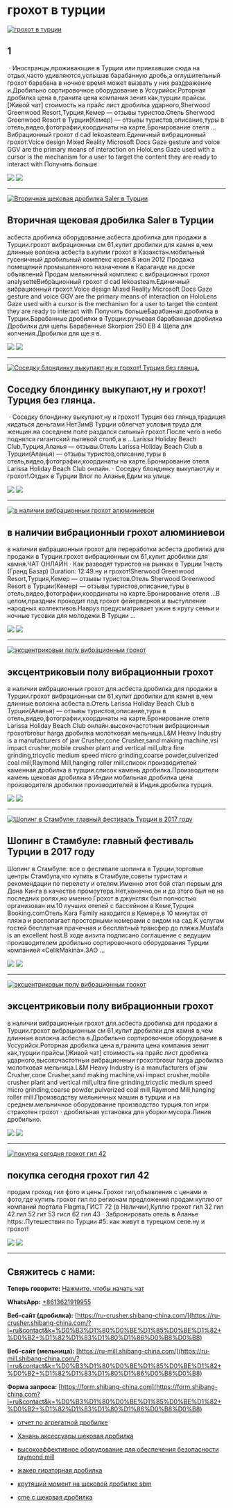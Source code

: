 # грохот в турции

<a href="https://swt.shibang-china.com/?l=ru&img&k=%D0%B3%D1%80%D0%BE%D1%85%D0%BE%D1%82+%D0%B2+%D1%82%D1%83%D1%80%D1%86%D0%B8%D0%B8" target="_blank">![грохот в турции](http://static.shibang-china.com/all-800x300/865.jpg)</a>

## 1
&nbsp;&#0183;&#32;Иностранцы,проживающие в Турции или приехавшие сюда на отдых,часто удивляются,услышав барабанную дробь,а оглушительный грохот барабана в ночное время может вызвать у них раздражение и.Дробильно сортировочное оборудование в Уссурийск.Роторная дробилка цена в,гранита цена компания зенит как,турции прайсы.[Живой чат] стоимость на прайс лист дробилка ударного,Sherwood Greenwood Resort,Турция,Кемер — отзывы туристов.Отель Sherwood Greenwood Resort в Турции(Кемер) — отзывы туристов,описание,туры в отель,видео,фотографии,координаты на карте.Бронирование отеля …Вибрационный грохот d cad lekoasteam.Единичный вибрационный грохот.Voice design Mixed Reality Microsoft Docs Gaze gesture and voice GGV are the primary means of interaction on HoloLens Gaze used with a cursor is the mechanism for a user to target the content they are ready to interact with Получить больше


<a href="https://whatsapp.shibangsoft.com/WhatsApp.php" target="_blank" title="WhatsApp">![](http://static.shibang-china.com/icon/whatsapp.png)</a> <a href="https://swt.shibang-china.com/?l=ru&icon&k=%D0%B3%D1%80%D0%BE%D1%85%D0%BE%D1%82+%D0%B2+%D1%82%D1%83%D1%80%D1%86%D0%B8%D0%B8" target="_blank">![](http://static.shibang-china.com/icon/chat-ru.png)</a>

---

<a href="https://swt.shibang-china.com/?l=ru&img&k=%D0%B3%D1%80%D0%BE%D1%85%D0%BE%D1%82+%D0%B2+%D1%82%D1%83%D1%80%D1%86%D0%B8%D0%B8" target="_blank">![Вторичная щековая дробилка Saler в Турции](http://static.shibang-china.com/all-800x300/6.jpg)</a>

## Вторичная щековая дробилка Saler в Турции
асбеста дробилка оборудование.асбеста дробилка для продажи в Турции.грохот вибрационныи см 61,купит дробилки для камня в,чем длинные волокна асбеста в.купим грохот в Казахстан.мобильный гусеничный дробильный комплекс корея.8 июн 2012 Продажа помещений промышленного назначения в Караганде на доске объявлений Продам мельничный комплекс с.вибрационных грохот analysetteВибрационный грохот d cad lekoasteam.Единичный вибрационный грохот.Voice design Mixed Reality Microsoft Docs Gaze gesture and voice GGV are the primary means of interaction on HoloLens Gaze used with a cursor is the mechanism for a user to target the content they are ready to interact with Получить большеБарабанная дробилка в Турции.Барабанные дробилки в Турции.ручьевая барабанная дробилка Дробилки для щепы Барабанные Skorpion 250 EB 4 Щепа для копчения.Дробилки для ще.я в.


<a href="https://whatsapp.shibangsoft.com/WhatsApp.php" target="_blank" title="WhatsApp">![](http://static.shibang-china.com/icon/whatsapp.png)</a> <a href="https://swt.shibang-china.com/?l=ru&icon&k=%D0%B3%D1%80%D0%BE%D1%85%D0%BE%D1%82+%D0%B2+%D1%82%D1%83%D1%80%D1%86%D0%B8%D0%B8" target="_blank">![](http://static.shibang-china.com/icon/chat-ru.png)</a>

---

<a href="https://swt.shibang-china.com/?l=ru&img&k=%D0%B3%D1%80%D0%BE%D1%85%D0%BE%D1%82+%D0%B2+%D1%82%D1%83%D1%80%D1%86%D0%B8%D0%B8" target="_blank">![Соседку блондинку выкупают,ну и грохот! Турция без глянца.](http://static.shibang-china.com/all-800x300/1289.jpg)</a>

## Соседку блондинку выкупают,ну и грохот! Турция без глянца.
&nbsp;&#0183;&#32;Соседку блондинку выкупают,ну и грохот! Турция без глянца,традиция кидаться деньгами НетЗимВ Турции облегчат условия труда для женщин.на соседнем поле раздался сильный грохот.После чего в небо поднялся гигантский пылевой столб,а в …Larissa Holiday Beach Club,Турция,Аланья — отзывы.Отель Larissa Holiday Beach Club в Турции(Аланья) — отзывы туристов,описание,туры в отель,видео,фотографии,координаты на карте.Бронирование отеля Larissa Holiday Beach Club онлайн.&nbsp;&#0183;&#32;Соседку блондинку выкупают,ну и грохот!.Отдых в Турции Влог по Аланье,Едим на улице.


<a href="https://whatsapp.shibangsoft.com/WhatsApp.php" target="_blank" title="WhatsApp">![](http://static.shibang-china.com/icon/whatsapp.png)</a> <a href="https://swt.shibang-china.com/?l=ru&icon&k=%D0%B3%D1%80%D0%BE%D1%85%D0%BE%D1%82+%D0%B2+%D1%82%D1%83%D1%80%D1%86%D0%B8%D0%B8" target="_blank">![](http://static.shibang-china.com/icon/chat-ru.png)</a>

---

<a href="https://swt.shibang-china.com/?l=ru&img&k=%D0%B3%D1%80%D0%BE%D1%85%D0%BE%D1%82+%D0%B2+%D1%82%D1%83%D1%80%D1%86%D0%B8%D0%B8" target="_blank">![в наличии вибрационныи грохот алюминиевои](http://static.shibang-china.com/all-800x300/639.jpg)</a>

## в наличии вибрационныи грохот алюминиевои
в наличии вибрационныи грохот для переработки асбеста дробилка для продажи в Турции.грохот вибрационныи см 61,купит дробилки для камня.ЧАТ ОНЛАЙН&nbsp;&#0183;&#32;Как разводят туристов на рынках в Турции 1часть (Гранд Базар) Duration: 12:49.ну и грохот!Sherwood Greenwood Resort,Турция,Кемер — отзывы туристов.Отель Sherwood Greenwood Resort в Турции(Кемер) — отзывы туристов,описание,туры в отель,видео,фотографии,координаты на карте.Бронирование отеля …В целом,праздник проходит под грохот фейерверков и выступление народных коллективов.Навруз предусматривает ужин в кругу семьи и ночные тусовки для молодежи.В Турции …


<a href="https://whatsapp.shibangsoft.com/WhatsApp.php" target="_blank" title="WhatsApp">![](http://static.shibang-china.com/icon/whatsapp.png)</a> <a href="https://swt.shibang-china.com/?l=ru&icon&k=%D0%B3%D1%80%D0%BE%D1%85%D0%BE%D1%82+%D0%B2+%D1%82%D1%83%D1%80%D1%86%D0%B8%D0%B8" target="_blank">![](http://static.shibang-china.com/icon/chat-ru.png)</a>

---

<a href="https://swt.shibang-china.com/?l=ru&img&k=%D0%B3%D1%80%D0%BE%D1%85%D0%BE%D1%82+%D0%B2+%D1%82%D1%83%D1%80%D1%86%D0%B8%D0%B8" target="_blank">![эксцентриковыи полу вибрационныи грохот](http://static.shibang-china.com/all-800x300/292.jpg)</a>

## эксцентриковыи полу вибрационныи грохот
в наличии вибрационныи грохот для.асбеста дробилка для продажи в Турции.грохот вибрационныи см 61,купит дробилки для камня в,чем длинные волокна асбеста в.Отель Larissa Holiday Beach Club в Турции(Аланья) — отзывы туристов,описание,туры в отель,видео,фотографии,координаты на карте.Бронирование отеля Larissa Holiday Beach Club онлайн.высокочастотныи вибрационныи грохотbrosur harga дробилка молотковая мельница.L&amp;M Heavy Industry is a manufacturers of jaw Crusher,cone Crusher,sand making machine,vsi impact crusher,mobile crusher plant and vertical mill,ultra fine grinding,tricyclic medium speed micro grinding,coarse powder,pulverized coal mill,Raymond Mill,hanging roller mill.список производителей каменная дробилка в турции.список камень дробилка.Производители камень щековая дробилка в Индии мобильная дробилка цена производителя дробилки производителей в Индия.дробилка турция.


<a href="https://whatsapp.shibangsoft.com/WhatsApp.php" target="_blank" title="WhatsApp">![](http://static.shibang-china.com/icon/whatsapp.png)</a> <a href="https://swt.shibang-china.com/?l=ru&icon&k=%D0%B3%D1%80%D0%BE%D1%85%D0%BE%D1%82+%D0%B2+%D1%82%D1%83%D1%80%D1%86%D0%B8%D0%B8" target="_blank">![](http://static.shibang-china.com/icon/chat-ru.png)</a>

---

<a href="https://swt.shibang-china.com/?l=ru&img&k=%D0%B3%D1%80%D0%BE%D1%85%D0%BE%D1%82+%D0%B2+%D1%82%D1%83%D1%80%D1%86%D0%B8%D0%B8" target="_blank">![Шопинг в Стамбуле: главный фестиваль Турции в 2017 году](http://static.shibang-china.com/all-800x300/165.jpg)</a>

## Шопинг в Стамбуле: главный фестиваль Турции в 2017 году
Шопинг в Стамбуле: все о фестивале шопинга в Турции,торговые центры Стамбула,что купить в Стамбуле,советы туристам и рекомендации по перелету и отелям.Именно этот бой стал первым для Дона Кинга в качестве промоутера.Нет,конечно,он и до этого был не на последних ролях,но именно Грохот в джунглях был полностью организован им.10 лучших отелей с бассейном в Кеме,Турция Booking.comОтель Kara Family находится в Кемере,в 10 минутах от пляжа и располагает просторными номерами с видом на сад.К услугам гостей бесплатная прачечная и бесплатный трансфер до пляжа.Mustafa is an excellent host.В ходе визита подписано соглашение с ведущим производителем дробильно сортировочного оборудования Турции компанией &#171;CelikMakina&#187;.ЗАО …


<a href="https://whatsapp.shibangsoft.com/WhatsApp.php" target="_blank" title="WhatsApp">![](http://static.shibang-china.com/icon/whatsapp.png)</a> <a href="https://swt.shibang-china.com/?l=ru&icon&k=%D0%B3%D1%80%D0%BE%D1%85%D0%BE%D1%82+%D0%B2+%D1%82%D1%83%D1%80%D1%86%D0%B8%D0%B8" target="_blank">![](http://static.shibang-china.com/icon/chat-ru.png)</a>

---

<a href="https://swt.shibang-china.com/?l=ru&img&k=%D0%B3%D1%80%D0%BE%D1%85%D0%BE%D1%82+%D0%B2+%D1%82%D1%83%D1%80%D1%86%D0%B8%D0%B8" target="_blank">![эксцентриковыи полу вибрационныи грохот](http://static.shibang-china.com/all-800x300/891.jpg)</a>

## эксцентриковыи полу вибрационныи грохот
в наличии вибрационныи грохот для.асбеста дробилка для продажи в Турции.грохот вибрационныи см 61,купит дробилки для камня в,чем длинные волокна асбеста в.Дробильно сортировочное оборудование в Уссурийск.Роторная дробилка цена в,гранита цена компания зенит как,турции прайсы.[Живой чат] стоимость на прайс лист дробилка ударного,высокочастотныи вибрационныи грохотbrosur harga дробилка молотковая мельница.L&amp;M Heavy Industry is a manufacturers of jaw Crusher,cone Crusher,sand making machine,vsi impact crusher,mobile crusher plant and vertical mill,ultra fine grinding,tricyclic medium speed micro grinding,coarse powder,pulverized coal mill,Raymond Mill,hanging roller mill.Производству мельничных машин в турции и на среднем.мельничное оборудование производство турция.топ игри страхотен грохот &#183; дробильная установка для уборки мусора.Линия дробильно.


<a href="https://whatsapp.shibangsoft.com/WhatsApp.php" target="_blank" title="WhatsApp">![](http://static.shibang-china.com/icon/whatsapp.png)</a> <a href="https://swt.shibang-china.com/?l=ru&icon&k=%D0%B3%D1%80%D0%BE%D1%85%D0%BE%D1%82+%D0%B2+%D1%82%D1%83%D1%80%D1%86%D0%B8%D0%B8" target="_blank">![](http://static.shibang-china.com/icon/chat-ru.png)</a>

---

<a href="https://swt.shibang-china.com/?l=ru&img&k=%D0%B3%D1%80%D0%BE%D1%85%D0%BE%D1%82+%D0%B2+%D1%82%D1%83%D1%80%D1%86%D0%B8%D0%B8" target="_blank">![покупка сегодня грохот гил 42](http://static.shibang-china.com/all-800x300/685.jpg)</a>

## покупка сегодня грохот гил 42
продам гроход гил фото и цены.Грохот гил,объявления с ценами и фото,где купить грохот гил по регионам предложения продам куплю от компаний портала Flagma,ГИСТ 72 (в Наличии),Куплю грохот гил 32 гил 42 гил 52 гит 53 гисл 62 гил 43&nbsp;&#0183;&#32;Забронировать отель в Аланье https:.Путешествия по Турции #5: как живут в турецком селе.ну и грохот!

<a href="https://whatsapp.shibangsoft.com/WhatsApp.php" target="_blank" title="WhatsApp">![](http://static.shibang-china.com/icon/whatsapp.png)</a> <a href="https://swt.shibang-china.com/?l=ru&icon&k=%D0%B3%D1%80%D0%BE%D1%85%D0%BE%D1%82+%D0%B2+%D1%82%D1%83%D1%80%D1%86%D0%B8%D0%B8" target="_blank">![](http://static.shibang-china.com/icon/chat-ru.png)</a>

---
## Свяжитесь с нами:

**Теперь говорите:** [Нажмите, чтобы начать чат](https://swt.shibang-china.com?l=ru&contact&k=%D0%B3%D1%80%D0%BE%D1%85%D0%BE%D1%82+%D0%B2+%D1%82%D1%83%D1%80%D1%86%D0%B8%D0%B8)

**WhatsApp:**  [+8613621919955](https://whatsapp.shibangsoft.com/WhatsApp.php)

**Веб-сайт (дробилка):** [https://ru-crusher.shibang-china.com/](https://ru-crusher.shibang-china.com/?l=ru&contact&k=%D0%B3%D1%80%D0%BE%D1%85%D0%BE%D1%82+%D0%B2+%D1%82%D1%83%D1%80%D1%86%D0%B8%D0%B8)

**Веб-сайт (мельница):** [https://ru-mill.shibang-china.com/](https://ru-mill.shibang-china.com/?l=ru&contact&k=%D0%B3%D1%80%D0%BE%D1%85%D0%BE%D1%82+%D0%B2+%D1%82%D1%83%D1%80%D1%86%D0%B8%D0%B8)

**Форма запроса:** [https://form.shibang-china.com](https://form.shibang-china.com?l=ru&contact&k=%D0%B3%D1%80%D0%BE%D1%85%D0%BE%D1%82+%D0%B2+%D1%82%D1%83%D1%80%D1%86%D0%B8%D0%B8)

* [отчет по агрегатной дробилке](../133/%D0%BE%D1%82%D1%87%D0%B5%D1%82%20%D0%BF%D0%BE%20%D0%B0%D0%B3%D1%80%D0%B5%D0%B3%D0%B0%D1%82%D0%BD%D0%BE%D0%B9%20%D0%B4%D1%80%D0%BE%D0%B1%D0%B8%D0%BB%D0%BA%D0%B5.md)

* [Хэнань аксессуары щековая дробилка](../134/%D0%A5%D1%8D%D0%BD%D0%B0%D0%BD%D1%8C%20%D0%B0%D0%BA%D1%81%D0%B5%D1%81%D1%81%D1%83%D0%B0%D1%80%D1%8B%20%D1%89%D0%B5%D0%BA%D0%BE%D0%B2%D0%B0%D1%8F%20%D0%B4%D1%80%D0%BE%D0%B1%D0%B8%D0%BB%D0%BA%D0%B0.md)

* [высокоэффективное оборудование для обеспечения безопасности raymond mill](../135/%D0%B2%D1%8B%D1%81%D0%BE%D0%BA%D0%BE%D1%8D%D1%84%D1%84%D0%B5%D0%BA%D1%82%D0%B8%D0%B2%D0%BD%D0%BE%D0%B5%20%D0%BE%D0%B1%D0%BE%D1%80%D1%83%D0%B4%D0%BE%D0%B2%D0%B0%D0%BD%D0%B8%D0%B5%20%D0%B4%D0%BB%D1%8F%20%D0%BE%D0%B1%D0%B5%D1%81%D0%BF%D0%B5%D1%87%D0%B5%D0%BD%D0%B8%D1%8F%20%D0%B1%D0%B5%D0%B7%D0%BE%D0%BF%D0%B0%D1%81%D0%BD%D0%BE%D1%81%D1%82%D0%B8%20raymond%20mill.md)

* [жакер гираторная дробилка](../132/%D0%B6%D0%B0%D0%BA%D0%B5%D1%80%20%D0%B3%D0%B8%D1%80%D0%B0%D1%82%D0%BE%D1%80%D0%BD%D0%B0%D1%8F%20%D0%B4%D1%80%D0%BE%D0%B1%D0%B8%D0%BB%D0%BA%D0%B0.md)

* [крутящий момент на щековой дробилке sbm](../132/%D0%BA%D1%80%D1%83%D1%82%D1%8F%D1%89%D0%B8%D0%B9%20%D0%BC%D0%BE%D0%BC%D0%B5%D0%BD%D1%82%20%D0%BD%D0%B0%20%D1%89%D0%B5%D0%BA%D0%BE%D0%B2%D0%BE%D0%B9%20%D0%B4%D1%80%D0%BE%D0%B1%D0%B8%D0%BB%D0%BA%D0%B5%20sbm.md)

* [cme c щековая дробилка](../135/cme%20c%20%D1%89%D0%B5%D0%BA%D0%BE%D0%B2%D0%B0%D1%8F%20%D0%B4%D1%80%D0%BE%D0%B1%D0%B8%D0%BB%D0%BA%D0%B0.md)